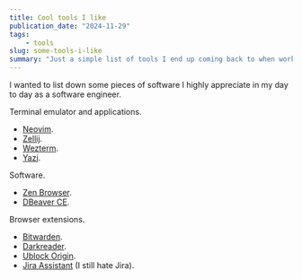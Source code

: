 ```yaml
---
title: Cool tools I like
publication_date: "2024-11-29"
tags:
    - tools
slug: some-tools-i-like
summary: "Just a simple list of tools I end up coming back to when working as a software engineer."
---
```


I wanted to list down some pieces of software I highly appreciate in my day to day as a software engineer.

Terminal emulator and applications.

-   [Neovim](https://neovim.io/).
-   [Zellij](https://zellij.dev/).
-   [Wezterm](https://wezfurlong.org/wezterm/index.html).
-   [Yazi](https://yazi-rs.github.io/).

Software.

-   [Zen Browser](https://zen-browser.app/).
-   [DBeaver CE](https://dbeaver.io/).

Browser extensions.

-   [Bitwarden](https://bitwarden.com/).
-   [Darkreader](https://darkreader.org/).
-   [Ublock Origin](https://ublockorigin.com/).
-   [Jira Assistant](https://jiraassistant.com/) (I still hate Jira).
